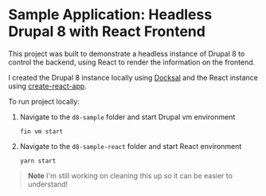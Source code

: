 # Sample Application: Headless Drupal 8 with React Frontend

This project was built to demonstrate a headless instance of Drupal 8 to control the backend, using React to render the information on the frontend.

I created the Drupal 8 instance locally using [Docksal](https://github.com/docksal/docksal) and the React instance using [create-react-app](https://github.com/facebook/create-react-app).

To run project locally:

1. Navigate to the `d8-sample` folder and start Drupal vm environment

   `fin vm start`

2. Navigate to the `d8-sample-react` folder and start React environment

   `yarn start`


>**Note** I'm still working on cleaning this up so it can be easier to understand!